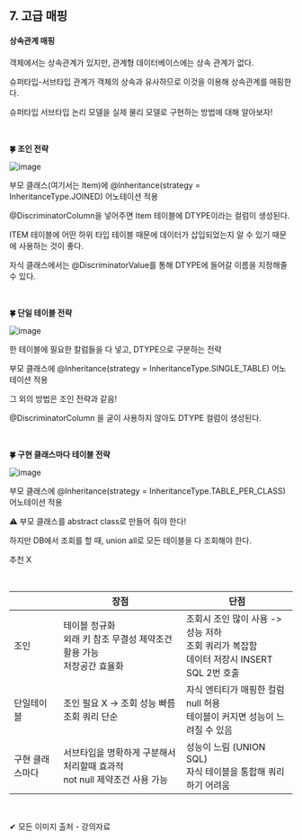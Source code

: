 ## 7. 고급 매핑

#### 상속관계 매핑

객체에서는 상속관계가 있지만, 관계형 데이터베이스에는 상속 관계가 없다.

슈퍼타입-서브타입 관계가 객체의 상속과 유사하므로 이것을 이용해 상속관계를 매핑한다.

슈퍼타입 서브타입 논리 모델을 실제 물리 모델로 구현하는 방법에 대해 알아보자!

<br/>

**🍀 조인 전략**

![image](https://user-images.githubusercontent.com/64277114/187367161-227a8226-c8cc-4281-8610-8bd1c2c266f2.png)

부모 클래스(여기서는 Item)에 @Inheritance(strategy = InheritanceType.JOINED) 어노테이션 적용

@DiscriminatorColumn을 넣어주면 Item 테이블에 DTYPE이라는 컬럼이 생성된다.

ITEM 테이블에 어떤 하위 타입 테이블 때문에 데이터가 삽입되었는지 알 수 있기 때문에 사용하는 것이 좋다.

자식 클래스에서는 @DiscriminatorValue를 통해 DTYPE에 들어갈 이름을 지정해줄 수 있다.

<br/>

**🍀 단일 테이블 전략**

![image](https://user-images.githubusercontent.com/64277114/187371283-0e333699-6584-4f7f-9705-9cb318b91a92.png)

한 테이블에 필요한 칼럼들을 다 넣고, DTYPE으로 구분하는 전략

부모 클래스에 @Inheritance(strategy = InheritanceType.SINGLE_TABLE) 어노테이션 적용

그 외의 방법은 조인 전략과 같음!

@DiscriminatorColumn 을 굳이 사용하지 않아도 DTYPE 컬럼이 생성된다.

<br/>

**🍀 구현 클래스마다 테이블 전략**

![image](https://user-images.githubusercontent.com/64277114/187372350-280f1107-b28c-4a2d-ae01-933db8f59120.png)

부모 클래스에 @Inheritance(strategy = InheritanceType.TABLE_PER_CLASS) 어노테이션 적용

⚠ 부모 클래스를 abstract class로 만들어 줘야 한다!

하지만 DB에서 조회를 할 때, union all로 모든 테이블을 다 조회해야 한다.

추천 X

<br/>

|                 | 장점                                                         | 단점                                                         |
| --------------- | ------------------------------------------------------------ | ------------------------------------------------------------ |
| 조인            | 테이블 정규화<br/>외래 키 참조 무결성 제약조건 활용 가능<br/>저장공간 효율화 | 조회시 조인 많이 사용 -> 성능 저하<br />조회 쿼리가 복잡함<br />데이터 저장시 INSERT SQL 2번 호출 |
| 단일테이블      | 조인 필요 X -> 조회 성능 빠름<br />조회 쿼리 단순            | 자식 엔티티가 매핑한 컬럼 null 허용<br />테이블이 커지면 성능이 느려질 수 있음 |
| 구현 클래스마다 | 서브타입을 명확하게 구분해서 처리할때 효과적<br />not null 제약조건 사용 가능 | 성능이 느림 (UNION SQL)<br />자식 테이블을 통합해 쿼리하기 어려움 |

<br/>

✔ 모든 이미지 출처 - 강의자료